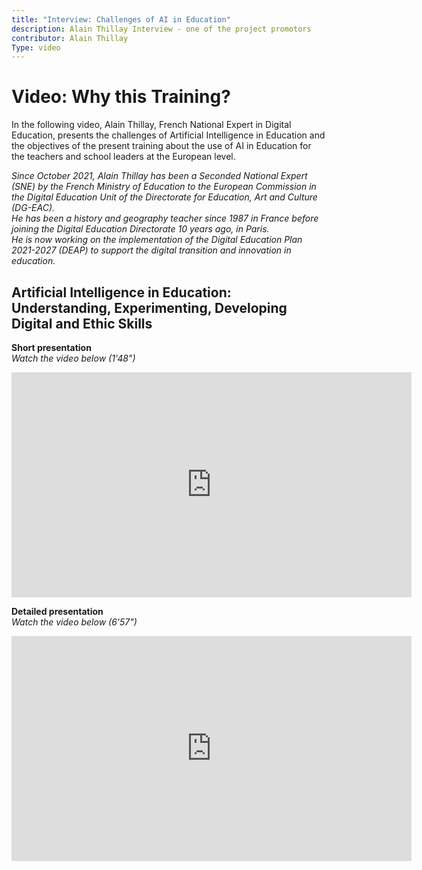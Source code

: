 ```yaml
---
title: "Interview: Challenges of AI in Education"
description: Alain Thillay Interview - one of the project promotors
contributor: Alain Thillay
Type: video
---
```


# Video: Why this Training?
In the following video, Alain Thillay, French National Expert in Digital Education, presents the challenges of Artificial Intelligence in Education and the objectives of the present training about the use of AI in Education for the teachers and school leaders at the European level.

*Since October 2021, Alain Thillay has been a Seconded National Expert (SNE) by the French Ministry of Education to the European Commission in the Digital Education Unit of the Directorate for Education, Art and Culture (DG-EAC).*  
*He has been a history and geography teacher since 1987 in France before joining the Digital Education Directorate 10 years ago, in Paris.*  
*He is now working on the implementation of the Digital Education Plan 2021-2027 (DEAP) to support the digital transition and innovation in education.*

## Artificial Intelligence in Education: Understanding, Experimenting, Developing Digital and Ethic Skills
**Short presentation**  
_Watch the video below (1'48")_

<center><iframe width="640" height="360" src="https://www.youtube.com/embed/ YT link" frameborder="0" allowfullscreen></iframe></center>


**Detailed presentation**  
_Watch the video below (6'57")_


<center><iframe width="640" height="360" src="https://www.youtube.com/embed/ YT link" frameborder="0" allowfullscreen></iframe></center>
